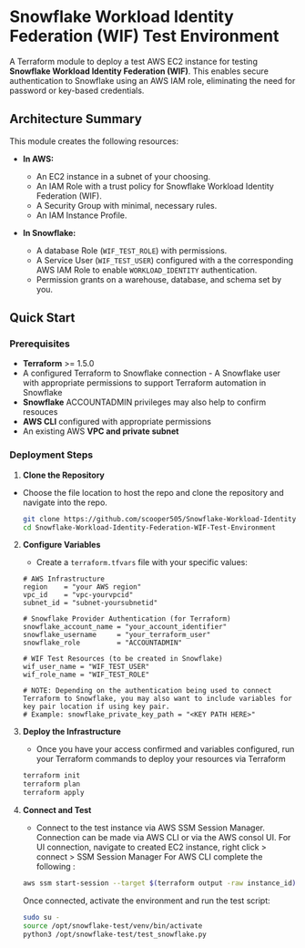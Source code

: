 # Snowflake Workload Identity Federation (WIF) Test Environment

A Terraform module to deploy a test AWS EC2 instance for testing **Snowflake Workload Identity Federation (WIF)**. This enables secure authentication to Snowflake using an AWS IAM role, eliminating the need for password or key-based credentials.

## Architecture Summary

This module creates the following resources:

-   **In AWS:**
    -   An EC2 instance in a subnet of your choosing.
    -   An IAM Role with a trust policy for Snowflake Workload Identity Federation (WIF).
    -   A Security Group with minimal, necessary rules.
    -   An IAM Instance Profile.

-   **In Snowflake:**
    -   A database Role (`WIF_TEST_ROLE`) with permissions.
    -   A Service User (`WIF_TEST_USER`) configured with a the corresponding AWS IAM Role to enable `WORKLOAD_IDENTITY` authentication.
    -   Permission grants on a warehouse, database, and schema set by you.

##  Quick Start

### Prerequisites
- **Terraform** >= 1.5.0
- A configured Terraform to Snowflake connection - A Snowflake user with appropriate permissions to support Terraform automation in Snowflake 
- **Snowflake** ACCOUNTADMIN privileges may also help to confirm resouces
- **AWS CLI** configured with appropriate permissions
- An existing AWS **VPC and private subnet**

### Deployment Steps

1.  **Clone the Repository**
- Choose the file location to host the repo and clone the repository and navigate into the repo.
    ```bash
    git clone https://github.com/scooper505/Snowflake-Workload-Identity-Federation-WIF-Test-Environment
    cd Snowflake-Workload-Identity-Federation-WIF-Test-Environment
    ```

2.  **Configure Variables**
    - Create a `terraform.tfvars` file with your specific values:
    ```hcl
    # AWS Infrastructure
    region    = "your AWS region"
    vpc_id    = "vpc-yourvpcid"
    subnet_id = "subnet-yoursubnetid"

    # Snowflake Provider Authentication (for Terraform)
    snowflake_account_name = "your_account_identifier"
    snowflake_username     = "your_terraform_user"
    snowflake_role         = "ACCOUNTADMIN"

    # WIF Test Resources (to be created in Snowflake)
    wif_user_name = "WIF_TEST_USER"
    wif_role_name = "WIF_TEST_ROLE"

    # NOTE: Depending on the authentication being used to connect Terraform to Snowflake, you may also want to include variables for key pair location if using key pair.
    # Example: snowflake_private_key_path = "<KEY PATH HERE>"

    ```

3.  **Deploy the Infrastructure**
    - Once you have your access confirmed and variables configured, run your Terraform commands to deploy your resources via Terraform
    
    ```bash
    terraform init
    terraform plan
    terraform apply
    ```

4.  **Connect and Test**
    - Connect to the test instance via AWS SSM Session Manager. Connection can be made via AWS CLI or via the AWS consol UI. For UI connection, navigate to created EC2 instance, right click > connect > SSM Session Manager
    For AWS CLI complete the following :
    ```bash
    aws ssm start-session --target $(terraform output -raw instance_id)
    ```
    
    Once connected, activate the environment and run the test script:
    ```bash
    sudo su -
    source /opt/snowflake-test/venv/bin/activate
    python3 /opt/snowflake-test/test_snowflake.py
    ```
